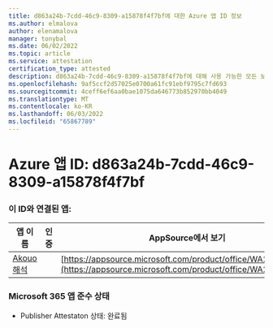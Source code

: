 ```yaml
---
title: d863a24b-7cdd-46c9-8309-a15878f4f7bf에 대한 Azure 앱 ID 정보
ms.author: elmalova
author: elenamalova
manager: tonybal
ms.date: 06/02/2022
ms.topic: article
ms.service: attestation
certification_type: attested
description: d863a24b-7cdd-46c9-8309-a15878f4f7bf에 대해 사용 가능한 모든 보안 및 규정 준수 정보입니다.
ms.openlocfilehash: 9af5ccf2d57025e0700a61fc91ebf9795c7fd693
ms.sourcegitcommit: 4ceff6ef6aa0bae1075da646773b852970bb4049
ms.translationtype: MT
ms.contentlocale: ko-KR
ms.lasthandoff: 06/03/2022
ms.locfileid: "65867789"
---
```

# <a name="azure-app-id-d863a24b-7cdd-46c9-8309-a15878f4f7bf"></a>Azure 앱 ID: d863a24b-7cdd-46c9-8309-a15878f4f7bf


### <a name="apps-associated-with-this-id"></a>이 ID와 연결된 앱:
| **앱 이름** | **인증** | **AppSource에서 보기** |
|--------------|---------------|-----------------------|
| [Akouo 해석](../forward/WA200003814.md) |  | [https://appsource.microsoft.com/product/office/WA200003814](https://appsource.microsoft.com/product/office/WA200003814) |

### <a name="microsoft-365-app-compliance-status"></a>Microsoft 365 앱 준수 상태
- Publisher Attestaton 상태: 완료됨
